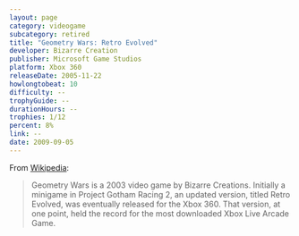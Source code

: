 ```yaml
---
layout: page
category: videogame
subcategory: retired
title: "Geometry Wars: Retro Evolved"
developer: Bizarre Creation
publisher: Microsoft Game Studios
platform: Xbox 360
releaseDate: 2005-11-22
howlongtobeat: 10
difficulty: --
trophyGuide: --
durationHours: --
trophies: 1/12
percent: 8%
link: --
date: 2009-09-05
---
```


From [Wikipedia](https://en.wikipedia.org/wiki/Geometry_Wars:_Retro_Evolved):

> Geometry Wars is a 2003 video game by Bizarre Creations. Initially a minigame in Project Gotham Racing 2, an updated version, titled Retro Evolved, was eventually released for the Xbox 360. That version, at one point, held the record for the most downloaded Xbox Live Arcade Game.
